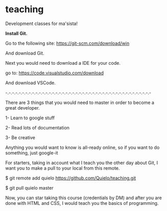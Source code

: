 # teaching
Development classes for ma'sista!

**Install Git.**

Go to the following site:
  https://git-scm.com/download/win
  
And download Git.

Next you would need to download a IDE for your code.

go to:
  https://code.visualstudio.com/download
 
And download VSCode.

-.-.-.-.-.-.-.-.-.-.-.-.-.-.-.-.-.-.-.-.-.-.-.-.-.-.-.-.-.-.-.-.-.-.-.-.-.-.-.-.-.-.-.-

There are 3 things that you would need to master in order
to become a great developer.

1- Learn to google stuff

2- Read lots of documentation

3- Be creative

Anything you would want to know is all-ready online,
so if you want to do something, just google-it

For starters, taking in account what I teach you the other day
about Git, I want you to make a pull to your local from this remote.

  $ git remote add quielo https://github.com/Quielo/teaching.git
  
  $ git pull quielo master

Now, you can star taking this course (credentials by DM)
and after you are done with HTML and CSS, I would teach you
the basics of programming.
